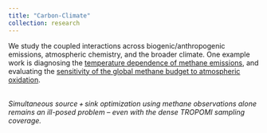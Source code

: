 ```yaml
---
title: "Carbon-Climate"
collection: research
---
```

We study the coupled interactions across biogenic/anthropogenic emissions, atmospheric chemistry, and the broader climate. One example work is diagnosing the [temperature dependence of methane emissions](https://acp.copernicus.org/articles/23/3325/2023/), and evaluating the [sensitivity of the global methane budget to atmospheric oxidation](https://acp.copernicus.org/articles/23/3325/2023/).

<p>
    <img src="https://yu-xue-ying.github.io/research/methane_emission_and_OH.png" alt>
    <em><br>Simultaneous source + sink optimization using methane observations alone remains an ill-posed problem – even with the dense TROPOMI sampling coverage.</em>
</p>